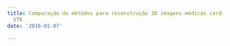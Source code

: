 ```yaml
---
title: Comparação de métodos para reconstrução 3D imagens médicas cardíacas usando
  VTK
date: '2016-01-07'

---
```


